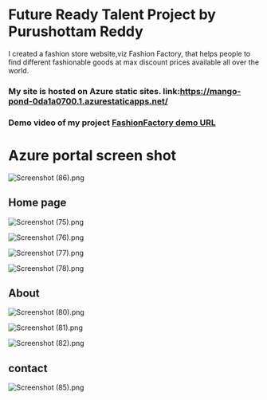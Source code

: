 # **Future Ready Talent Project by Purushottam Reddy**

I created a fashion store website,viz Fashion Factory, that helps people to find different fashionable goods at max discount prices available all over the world.

### My site is hosted on Azure static sites. link:https://mango-pond-0da1a0700.1.azurestaticapps.net/

### Demo video of my project [FashionFactory demo URL](https://amritauniv-my.sharepoint.com/:f:/g/personal/amenu4cse20120_am_students_amrita_edu/EogXRgByUANPkDy-NE2TDvsB-Yf5K8IBdpSD0C7yxYiZYA?e=X21eiZ)
# Azure portal screen shot

![Screenshot (86).png](https://github.com/purush34/FRT/blob/547c453883fa31e977bd5fee628d03aee9a39394/assets/ScreenShots/Az%20service/Screenshot%20(86).png)

## Home page

![Screenshot (75).png](https://raw.githubusercontent.com/purush34/FRT/main/assets/ScreenShots/Home/Screenshot%20(75).png)

![Screenshot (76).png](https://github.com/purush34/FRT/blob/547c453883fa31e977bd5fee628d03aee9a39394/assets/ScreenShots/Home/Screenshot%20(76).png)

![Screenshot (77).png](https://github.com/purush34/FRT/blob/547c453883fa31e977bd5fee628d03aee9a39394/assets/ScreenShots/Home/Screenshot%20(77).png)

![Screenshot (78).png](https://github.com/purush34/FRT/blob/547c453883fa31e977bd5fee628d03aee9a39394/assets/ScreenShots/Home/Screenshot%20(79).png)


## About

![Screenshot (80).png](https://github.com/purush34/FRT/blob/547c453883fa31e977bd5fee628d03aee9a39394/assets/ScreenShots/About/Screenshot%20(80).png)

![Screenshot (81).png](https://github.com/purush34/FRT/blob/547c453883fa31e977bd5fee628d03aee9a39394/assets/ScreenShots/About/Screenshot%20(81).png)

![Screenshot (82).png](https://github.com/purush34/FRT/blob/547c453883fa31e977bd5fee628d03aee9a39394/assets/ScreenShots/About/Screenshot%20(82).png)

## contact

![Screenshot (85).png](https://github.com/purush34/FRT/blob/547c453883fa31e977bd5fee628d03aee9a39394/assets/ScreenShots/contact/Screenshot%20(85).png)
